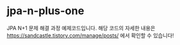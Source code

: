 # jpa-n-plus-one
JPA N+1 문제 해결 과정 예제코드입니다.
해당 코드의 자세한 내용은 https://sandcastle.tistory.com/manage/posts/ 에서 확인할 수 있습니다!
